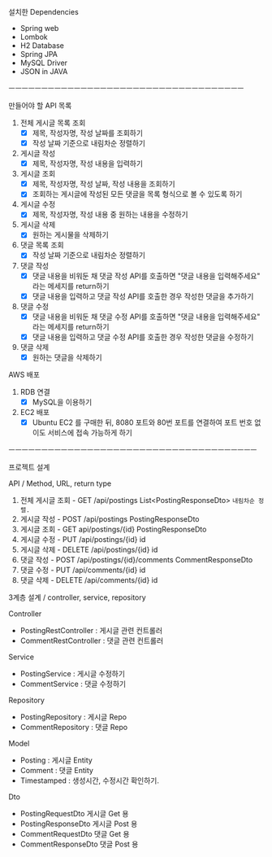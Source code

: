 설치한 Dependencies
- Spring web
- Lombok
- H2 Database
- Spring JPA
- MySQL Driver
- JSON in JAVA

ㅡㅡㅡㅡㅡㅡㅡㅡㅡㅡㅡㅡㅡㅡㅡㅡㅡㅡㅡㅡㅡㅡㅡㅡㅡㅡㅡㅡㅡㅡㅡㅡㅡㅡㅡㅡ

만들어야 할 API 목록

1. 전체 게시글 목록 조회
    - [x] 제목, 작성자명, 작성 날짜를 조회하기 
    - [x] 작성 날짜 기준으로 내림차순 정렬하기  
2. 게시글 작성
    - [x] 제목, 작성자명, 작성 내용을 입력하기
3. 게시글 조회
    - [x] 제목, 작성자명, 작성 날짜, 작성 내용을 조회하기
    - [x] 조회하는 게시글에 작성된 모든 댓글을 목록 형식으로 볼 수 있도록 하기
4. 게시글 수정
    - [x] 제목, 작성자명, 작성 내용 중 원하는 내용을 수정하기
5. 게시글 삭제
    - [x] 원하는 게시물을 삭제하기
6. 댓글 목록 조회
    - [x] 작성 날짜 기준으로 내림차순 정렬하기
7. 댓글 작성
    - [x] 댓글 내용을 비워둔 채 댓글 작성 API를 호출하면 "댓글 내용을 입력해주세요" 라는 메세지를 return하기
    - [x] 댓글 내용을 입력하고 댓글 작성 API를 호출한 경우 작성한 댓글을 추가하기
8. 댓글 수정
    - [x] 댓글 내용을 비워둔 채 댓글 수정 API를 호출하면 "댓글 내용을 입력해주세요" 라는 메세지를 return하기
    - [x] 댓글 내용을 입력하고 댓글 수정 API를 호출한 경우 작성한 댓글을 수정하기
9. 댓글 삭제
    - [x] 원하는 댓글을 삭제하기

AWS 배포 

1. RDB 연결
   - [x] MySQL을 이용하기
2. EC2 배포
   - [x] Ubuntu EC2 를 구매한 뒤, 8080 포트와 80번 포트를 연결하여 포트 번호 없이도 
     서비스에 접속 가능하게 하기

ㅡㅡㅡㅡㅡㅡㅡㅡㅡㅡㅡㅡㅡㅡㅡㅡㅡㅡㅡㅡㅡㅡㅡㅡㅡㅡㅡㅡㅡㅡㅡㅡㅡㅡㅡㅡㅡㅡ

프로젝트 설계

API / Method, URL, return type

1. 전체 게시글 조회 - GET /api/postings List\<PostingResponseDto> `내림차순 정렬.`
2. 게시글 작성 - POST /api/postings PostingResponseDto
3. 게시글 조회 - GET api/postings/{id} PostingResponseDto
4. 게시글 수정 - PUT /api/postings/{id} id
5. 게시글 삭제 - DELETE /api/postings/{id} id
6. 댓글 작성 - POST /api/postings/{id}/comments CommentResponseDto
7. 댓글 수정 - PUT /api/comments/{id} id
8. 댓글 삭제 - DELETE /api/comments/{id} id

3계층 설계 / controller, service, repository

Controller

- PostingRestController : 게시글 관련 컨트롤러
- CommentRestController : 댓글 관련 컨트롤러

Service

- PostingService : 게시글 수정하기
- CommentService : 댓글 수정하기

Repository

- PostingRepository : 게시글 Repo
- CommentRepository : 댓글 Repo

Model

- Posting : 게시글 Entity
- Comment : 댓글 Entity
- Timestamped : 생성시간, 수정시간 확인하기.

Dto

- PostingRequestDto 게시글 Get 용
- PostingResponseDto 게시글 Post 용
- CommentRequestDto 댓글 Get 용
- CommentResponseDto 댓글 Post 용 
